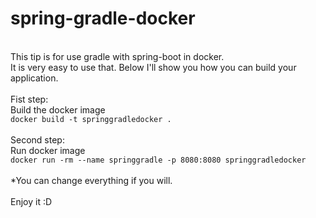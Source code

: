 # spring-gradle-docker
 \
This tip is for use gradle with spring-boot in docker. \
It is very easy to use that. Below I'll show you how you can build your application. \
 \
Fist step: \
Build the docker image \
``docker build -t springgradledocker . `` \
\
Second step: \
Run docker image \
``docker run -rm --name springgradle -p 8080:8080 springgradledocker `` \
 \
*You can change everything if you will. \
 \
Enjoy it :D 
